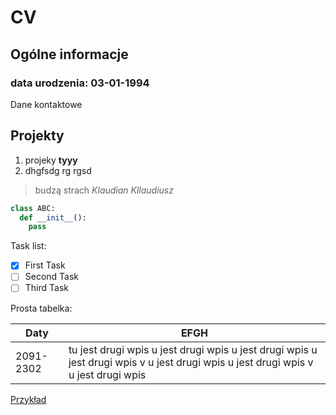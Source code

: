 # CV
## Ogólne informacje
### data urodzenia: 03-01-1994
Dane kontaktowe
## Projekty
1. projeky **tyyy**
1. dhgfsdg rg rgsd

> budzą strach
> *Klaudian Kllaudiusz*

```python
class ABC:
  def __init__():
    pass
```

Task list:
- [X] First Task
- [ ] Second Task
- [ ] Third Task

Prosta tabelka:

| Daty | EFGH |
| --- | --- |
| 2091-2302 | tu jest drugi wpis u jest drugi wpis u jest drugi wpis u jest drugi wpis v u jest drugi wpis u jest drugi wpis v u jest drugi wpis |

[Przykład](https://github.com/LukaszKulacz/CV/blob/main/ex1.cpp)
